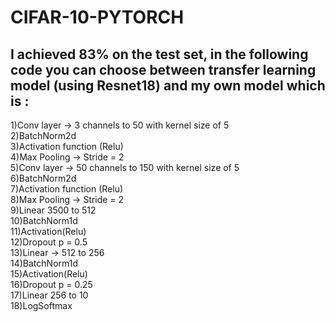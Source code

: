 # CIFAR-10-PYTORCH
## I achieved **83%** on the test set, in the following code you can choose between transfer learning model (using Resnet18) and my own model which is :

1)Conv layer -> 3 channels to 50 with kernel size of 5<br/>
2)BatchNorm2d<br/>
3)Activation function (Relu)<br/>
4)Max Pooling -> Stride  = 2<br/>
5)Conv layer -> 50 channels to 150 with kernel size of 5<br/>
6)BatchNorm2d<br/>
7)Activation function (Relu)<br/>
8)Max Pooling -> Stride  = 2 <br/>
9)Linear 3500 to 512 <br/>
10)BatchNorm1d<br/>
11)Activation(Relu)<br/>
12)Dropout p = 0.5<br/>
13)Linear -> 512 to 256 <br/>
14)BatchNorm1d<br/>
15)Activation(Relu)<br/>
16)Dropout p = 0.25<br/>
17)Linear 256 to 10<br/>
18)LogSoftmax<br/>

